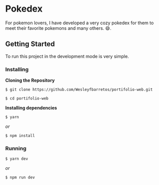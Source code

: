 # Pokedex

For pokemon lovers, I have developed a very cozy pokedex for them to meet their favorite pokemons and many others. 😄.

## Getting Started

To run this project in the development mode is very simple.

### Installing

**Cloning the Repository**

```
$ git clone https://github.com/Wesleyfbarretos/portifolio-web.git

$ cd portifolio-web
```

**Installing dependencies**

```
$ yarn
```

_or_

```
$ npm install
```

### Running

```
$ yarn dev
```

_or_

```
$ npm run dev
```
